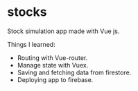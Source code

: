 # stocks

Stock simulation app made with Vue js.

Things I learned:
- Routing with Vue-router.
- Manage state with Vuex.
- Saving and fetching data from firestore.
- Deploying app to firebase.
